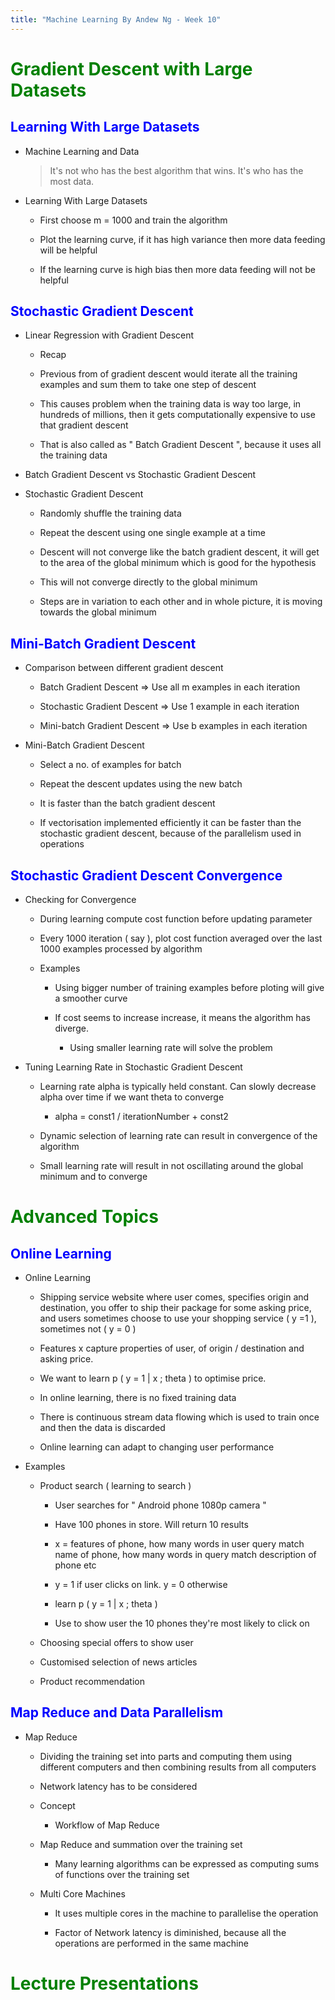 ```yaml
---
title: "Machine Learning By Andew Ng - Week 10"
---
```


# <span style='color:green'>Gradient Descent with Large Datasets </span>

## <span style='color:blue'>Learning With Large Datasets </span>

- Machine Learning and Data

  > It's not who has the best algorithm that wins. It's who has the most data.

- Learning With Large Datasets

  - First choose m = 1000 and train the algorithm

  - Plot the learning curve, if it has high variance then more data feeding will be helpful

  - If the learning curve is high bias then more data feeding will not be helpful

## <span style='color:blue'>Stochastic Gradient Descent</span>

- Linear Regression with Gradient Descent

  - Recap

  - Previous from of gradient descent would iterate all the training examples and sum them to take one step of descent

  - This causes problem when the training data is way too large, in hundreds of millions, then it gets computationally expensive to use that gradient descent

  - That is also called as " Batch Gradient Descent ", because it uses all the training data

- Batch Gradient Descent vs Stochastic Gradient Descent

- Stochastic Gradient Descent

  - Randomly shuffle the training data

  - Repeat the descent using one single example at a time

  - Descent will not converge like the batch gradient descent, it will get to the area of the global minimum which is good for the hypothesis

  - This will not converge directly to the global minimum

  - Steps are in variation to each other and in whole picture, it is moving towards the global minimum

## <span style='color:blue'>Mini-Batch Gradient Descent</span>

- Comparison between different gradient descent

  - Batch Gradient Descent ⇒ Use all m examples in each iteration

  - Stochastic Gradient Descent ⇒ Use 1 example in each iteration

  - Mini-batch Gradient Descent ⇒ Use b examples in each iteration

- Mini-Batch Gradient Descent

  - Select a no. of examples for batch

  - Repeat the descent updates using the new batch

  - It is faster than the batch gradient descent

  - If vectorisation implemented efficiently it can be faster than the stochastic gradient descent, because of the parallelism used in operations

## <span style='color:blue'>Stochastic Gradient Descent Convergence </span>

- Checking for Convergence

  - During learning compute cost function before updating parameter

  - Every 1000 iteration ( say ), plot cost function averaged over the last 1000 examples processed by algorithm

  - Examples

    - Using bigger number of training examples before ploting will give a smoother curve

    - If cost seems to increase increase, it means the algorithm has diverge.

      - Using smaller learning rate will solve the problem

- Tuning Learning Rate in Stochastic Gradient Descent

  - Learning rate alpha is typically held constant. Can slowly decrease alpha over time if we want theta to converge

    - alpha = const1 / iterationNumber + const2

  - Dynamic selection of learning rate can result in convergence of the algorithm

  - Small learning rate will result in not oscillating around the global minimum and to converge

# <span style='color:green'>Advanced Topics </span>

## <span style='color:blue'>Online Learning </span>

- Online Learning

  - Shipping service website where user comes, specifies origin and destination, you offer to ship their package for some asking price, and users sometimes choose to use your shopping service ( y =1 ), sometimes not ( y = 0 )

  - Features x capture properties of user, of origin / destination and asking price.

  - We want to learn p ( y = 1 | x ; theta ) to optimise price.

  - In online learning, there is no fixed training data

  - There is continuous stream data flowing which is used to train once and then the data is discarded

  - Online learning can adapt to changing user performance

- Examples

  - Product search ( learning to search )

    - User searches for " Android phone 1080p camera "

    - Have 100 phones in store. Will return 10 results

    - x = features of phone, how many words in user query match name of phone, how many words in query match description of phone etc

    - y = 1 if user clicks on link. y = 0 otherwise

    - learn p ( y = 1 | x ; theta )

    - Use to show user the 10 phones they're most likely to click on

  - Choosing special offers to show user

  - Customised selection of news articles

  - Product recommendation

## <span style='color:blue'>Map Reduce and Data Parallelism</span>

- Map Reduce

  - Dividing the training set into parts and computing them using different computers and then combining results from all computers

  - Network latency has to be considered

  - Concept

    - Workflow of Map Reduce

  - Map Reduce and summation over the training set

    - Many learning algorithms can be expressed as computing sums of functions over the training set

  - Multi Core Machines

    - It uses multiple cores in the machine to parallelise the operation

    - Factor of Network latency is diminished, because all the operations are performed in the same machine

# <span style='color:green'>Lecture Presentations</span>
